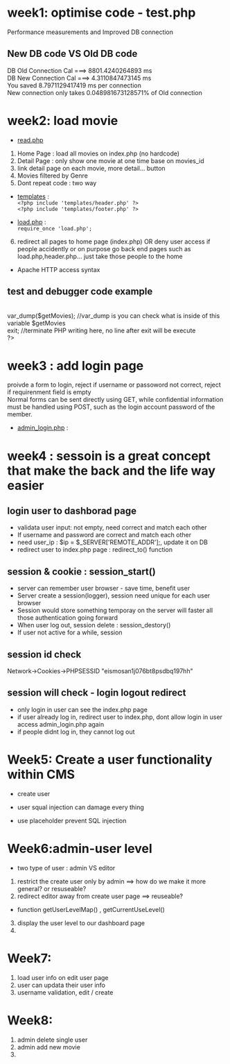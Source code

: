 # week1:  optimise code - test.php
Performance measurements and Improved DB connection
## New DB code   VS   Old DB code
DB Old Connection Cal ===> 8801.4240264893 ms<br>
DB New Connection Cal ===> 4.3110847473145 ms<br>
You saved 8.7971129417419 ms per connection<br>
New connection only takes 0.048981673128571% of Old connection<br>

# week2:  load movie
* [read.php](/admin/scripts/read.php)
1. Home Page : load all movies on index.php (no hardcode) 
2. Detail Page : only show one movie at one time base on movies_id
3. link detail page on each movie, more detail... button
4. Movies filtered by Genre
5. Dont repeat code : two way
* [templates](/templates) :<br>
```<?php include 'templates/header.php' ?>```<br>
```<?php include 'templates/footer.php' ?>```<br>

* [load.php](/load.php) : <br>
```require_once 'load.php';```<br>

6. redirect all pages to home page (index.php) OR deny user access
if people accidently or on purpose go back end pages such as load.php,header.php... just take those people to the home
* Apache HTTP access syntax

##  test and debugger code example
 <br>
 <?php   <br>
   var_dump($getMovies);   //var_dump is you can check what is inside of this variable $getMovies<br>
   exit;    //terminate PHP writing here, no line after exit will be execute<br>
 ?>

# week3 : add login page
proivde a form to login, reject if username or passoword not correct, reject if requirenment field is empty<br>
Normal forms can be sent directly using GET, while confidential information must be handled using POST, such as the login account password of the member.
* [admin_login.php](/admin/admin_login.php) : <br>



# week4 : sessoin is a great concept that make the back and the life way easier
## login user to dashborad page
* validata user input: not empty, need correct and match each other
* If username and password are correct and match each other
* need user_ip : $ip = $_SERVER['REMOTE_ADDR'];, update it on DB
* redirect user to index.php page :  redirect_to() function 

## session & cookie : session_start()
* server can remember user browser  -  save time, benefit user
* Server create a session(logger), session need unique for each user browser
* Session would store something temporay on the server will faster all those authentication going forward
* When user log out, session delete  : session_destory()
* If user not active for a while, session 

## session id check
Network->Cookies->PHPSESSID	"eismosan1j076bt8psdbq197hh"

## session will check - login logout redirect
* only login in user can see the index.php page
* if user already log in, redirect user to index.php, dont allow login in user access admin_login.php again
* if people didnt log in, they cannot log out


# Week5: Create a user functionality within CMS
* create user 
* user squal injection can damage every thing

* use placeholder prevent SQL injection 


# Week6:admin-user level
* two type of user : admin VS editor
1. restrict the create user only by admin ==> how do we make it more general? or resuseable?
2. redirect editor away from create user page ==> reuseable?
* function getUserLevelMap() , getCurrentUseLevel()
3. display the user level to our dashboard page
4. 

# Week7:  
1. load user info on edit user page
2. user can updata their user info
3. username validation, edit / create

# Week8:
1. admin delete single user
2. admin add new movie
3. 